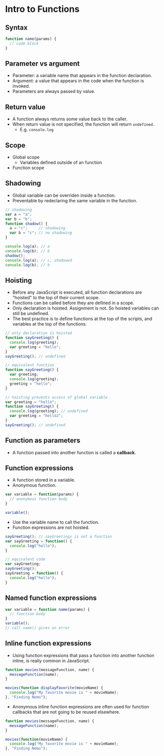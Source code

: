 # Intro to Functions

## Syntax
```js
function name(params) {
  // code block
}
```

## Parameter vs argument
- Parameter: a variable name that appears in the function declaration.
- Argument: a value that appears in the code when the function is invoked.
- Parameters are always passed by value.

## Return value
- A function always returns some value back to the caller.
- When return value is not specified, the function will return `undefined`.
  - E.g. `console.log`

## Scope
- Global scope
  - Variables defined outside of an function
- Function scope

## Shadowing
- Global variable can be overriden inside a function.
- Preventable by redeclaring the same variable in the function.

```js
// shadowing
var a = "a";
var b = "b";
function shadow() {
  a = "c";     // shadowing
  var b = "c"; // no shadowing
}

console.log(a); // a
console.log(b); // b
shadow();
console.log(a); // c, shadowed
console.log(b); // b
```

## Hoisting
- Before any JavaScript is executed, all function declarations are "hoisted" to the top of their current scope.
- Functions can be called before they are defined in a scope.
- Only declaration is hoisted. Assignment is not. So hoisted variables can still be undefined.
- The best practice is to define functions at the top of the scripts, and variables at the top of the functions.

```js
// only declaration is hoisted
function sayGreeting() {
  console.log(greeting);
  var greeting = "hello";
}
sayGreeting(); // undefined

// equivalent function
function sayGreeting() {
  var greeting;
  console.log(greeting);
  greeting = "hello";
}

// hoisting prevents access of global variable
var greeting = "hello";
function sayGreeting() {
  console.log(greeting); // undefined
  var greeting = "hello2";
}
sayGreeting(); // undefined
```

## Function as parameters
- A function passed into another function is called a **callback**.


## Function expressions
- A function stored in a variable.
- Anonymous function.

```js
var variable = function(params) {
  // anonymous function body
}

variable();
```

- Use the variable name to call the function.
- Function expressions are not hoisted.

```js
sayGreeting(); // sayGreetings is not a function
var sayGreeting = function() {
  console.log("hello");
}

// equivalent code
var sayGreeting;
sayGreeting();
sayGreeting = function() {
  console.log("hello");
}
```

## Named function expressions
```js
var variable = function name(params) {
  // function body
}
variable();
// call name() gives an error
```

## Inline function expressions
- Using function expressions that pass a function into another function inline, is really common in JavaScript.
```js
function movies(messageFunction, name) {
  messageFunction(name);
}

movies(function displayFavorite(movieName) {
  console.log("My favorite movie is " + movieName);
}, "Finding Nemo");
```

- Anonymous inline function expressions are often used for function callbacks that are not going to be reused elsewhere.

```js
function movies(messageFunction, name) {
  messageFunction(name);
}

movies(function(movieName) {
  console.log("My favorite movie is " + movieName);
}, "Finding Nemo");
```
